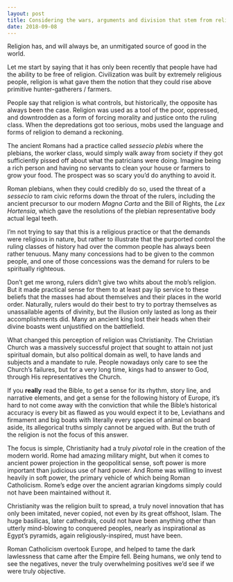 ```yaml
---
layout: post
title: Considering the wars, arguments and division that stem from religion, and also conversely the love and moral lessons, would you say religion was good or bad for the world?
date: 2018-09-08
---
```


<p>Religion has, and will always be, an unmitigated source of good in the world.</p><p>Let me start by saying that it has only been recently that people have had the ability to be free of religion. Civilization was built by extremely religious people, religion is what gave them the notion that they could rise above primitive hunter-gatherers / farmers.</p><p>People say that religion is what controls, but historically, the opposite has always been the case. Religion was used as a tool of the poor, oppressed, and downtrodden as a form of forcing morality and justice onto the ruling class. When the depredations got too serious, mobs used the language and forms of religion to demand a reckoning.</p><p>The ancient Romans had a practice called <i>sessecio plebis</i> where the plebians, the worker class, would simply walk away from society if they got sufficiently pissed off about what the patricians were doing. Imagine being a rich person and having no servants to clean your house or farmers to grow your food. The prospect was so scary you’d do anything to avoid it.</p><p>Roman plebians, when they could credibly do so, used the threat of a <i>sessecio</i> to ram civic reforms down the throat of the rulers, including the ancient precursor to our modern <i>Magna Carta</i> and the Bill of Rights, the <i>Lex Hortensia</i>, which gave the resolutions of the plebian representative body actual legal teeth.</p><p>I’m not trying to say that this is a religious practice or that the demands were religious in nature, but rather to illustrate that the purported control the ruling classes of history had over the common people has always been rather tenuous. Many many concessions had to be given to the common people, and one of those concessions was the demand for rulers to be spiritually righteous.</p><p>Don’t get me wrong, rulers didn’t give two whits about the mob’s religion. But it made practical sense for them to at least pay lip service to these beliefs that the masses had about themselves and their places in the world order. Naturally, rulers would do their best to try to portray themselves as unassailable agents of divinity, but the illusion only lasted as long as their accomplishments did. Many an ancient king lost their heads when their divine boasts went unjustified on the battlefield.</p><p>What changed this perception of religion was Christianity. The Christian Church was a massively successful project that sought to attain not just spiritual domain, but also political domain as well, to have lands and subjects and a mandate to rule. People nowadays only care to see the Church’s failures, but for a very long time, kings had to answer to God, through His representatives the Church.</p><p>If you <b>really</b> read the Bible, to get a sense for its rhythm, story line, and narrative elements, and get a sense for the following history of Europe, it’s hard to not come away with the conviction that while the Bible’s historical accuracy is every bit as flawed as you would expect it to be, Leviathans and firmament and big boats with literally every species of animal on board aside, its allegorical truths simply cannot be argued with. But the truth of the religion is not the focus of this answer.</p><p>The focus is simple, Christianity had a truly <i>pivotal</i> role in the creation of the modern world. Rome had amazing military might, but when it comes to ancient power projection in the geopolitical sense, soft power is more important than judicious use of hard power. And Rome was willing to invest heavily in soft power, the primary vehicle of which being Roman Catholicism. Rome’s edge over the ancient agrarian kingdoms simply could not have been maintained without it.</p><p>Christianity was the religion built to spread, a truly novel innovation that has only been imitated, never copied, not even by its great offshoot, Islam. The huge basilicas, later cathedrals, could not have been anything other than utterly mind-blowing to conquered peoples, nearly as inspirational as Egypt’s pyramids, again religiously-inspired, must have been.</p><p>Roman Catholicism overtook Europe, and helped to tame the dark lawlessness that came after the Empire fell. Being humans, we only tend to see the negatives, never the truly overwhelming positives we’d see if we were truly objective.</p>
